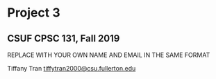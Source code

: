 # Project 3
## CSUF CPSC 131, Fall 2019

REPLACE WITH YOUR OWN NAME AND EMAIL IN THE SAME FORMAT

Tiffany Tran tiffytran2000@csu.fullerton.edu
